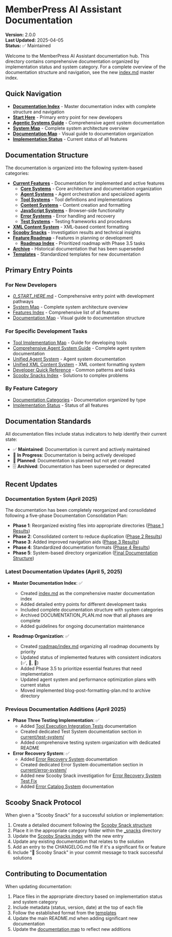 # MemberPress AI Assistant Documentation

**Version:** 2.0.0  
**Last Updated:** 2025-04-05  
**Status:** ✅ Maintained

Welcome to the MemberPress AI Assistant documentation hub. This directory contains comprehensive documentation organized by implementation status and system category. For a complete overview of the documentation structure and navigation, see the new [index.md](./index.md) master index.

## Quick Navigation

- [**Documentation Index**](index.md) - Master documentation index with complete structure and navigation
- [**Start Here**](../_0_START_HERE_.md) - Primary entry point for new developers
- [**Agentic Systems Guide**](current/agent-system/comprehensive-agent-system-guide.md) - Comprehensive agent system documentation
- [**System Map**](current/core/system-map.md) - Complete system architecture overview
- [**Documentation Map**](current/core/documentation-map.md) - Visual guide to documentation organization
- [**Implementation Status**](current/core/implementation-status.md) - Current status of all features

## Documentation Structure

The documentation is organized into the following system-based categories:

- [**Current Features**](current/) - Documentation for implemented and active features
  - [**Core Systems**](current/core/) - Core architecture and documentation organization
  - [**Agent Systems**](current/agent-system/) - Agent orchestration and specialized agents
  - [**Tool Systems**](current/tool-system/) - Tool definitions and implementations
  - [**Content Systems**](current/content-system/) - Content creation and formatting
  - [**JavaScript Systems**](current/js-system/) - Browser-side functionality
  - [**Error Systems**](current/error-system/) - Error handling and recovery
  - [**Test Systems**](current/test-system/) - Testing frameworks and procedures
- [**XML Content System**](xml-content-system/index.md) - XML-based content formatting
- [**Scooby Snacks**](_snacks/) - Investigation results and technical insights
- [**Feature Roadmap**](roadmap/) - Features in planning or development
  - [**Roadmap Index**](roadmap/index.md) - Prioritized roadmap with Phase 3.5 tasks
- [**Archive**](archive/) - Historical documentation that has been superseded
- [**Templates**](templates/) - Standardized templates for new documentation

## Primary Entry Points

### For New Developers
- [_0_START_HERE_.md](../_0_START_HERE_.md) - Comprehensive entry point with development pathways
- [System Map](current/core/system-map.md) - Complete system architecture overview
- [Features Index](current/core/features-index.md) - Comprehensive list of all features
- [Documentation Map](current/core/documentation-map.md) - Visual guide to documentation structure

### For Specific Development Tasks
- [Tool Implementation Map](current/tool-system/tool-implementation-map.md) - Guide for developing tools
- [Comprehensive Agent System Guide](current/agent-system/comprehensive-agent-system-guide.md) - Complete agent system documentation
- [Unified Agent System](current/agent-system/unified-agent-system.md) - Agent system documentation
- [Unified XML Content System](current/content-system/unified-xml-content-system.md) - XML content formatting system
- [Developer Quick Reference](current/core/developer-quick-reference.md) - Common patterns and tasks
- [Scooby Snacks Index](_snacks/index.md) - Solutions to complex problems

### By Feature Category
- [Documentation Categories](current/core/documentation-categories.md) - Documentation organized by type
- [Implementation Status](current/core/implementation-status.md) - Status of all features

## Documentation Standards

All documentation files include status indicators to help identify their current state:

- ✅ **Maintained**: Documentation is current and actively maintained
- 🚧 **In Progress**: Documentation is being actively developed
- 🔮 **Planned**: Documentation is planned but not yet created
- 🗄️ **Archived**: Documentation has been superseded or deprecated

## Recent Updates

### Documentation System (April 2025) 
The documentation has been completely reorganized and consolidated following a five-phase Documentation Consolidation Plan:

- **Phase 1**: Reorganized existing files into appropriate directories ([Phase 1 Results](current/core/documentation-consolidation-results.md))
- **Phase 2**: Consolidated content to reduce duplication ([Phase 2 Results](current/core/phase-2-documentation-consolidation-results.md))
- **Phase 3**: Added improved navigation aids ([Phase 3 Results](current/core/phase-3-documentation-consolidation-results.md))
- **Phase 4**: Standardized documentation formats ([Phase 4 Results](current/core/phase-4-documentation-consolidation-results.md))
- **Phase 5**: System-based directory organization ([Final Documentation Structure](index.md))

### Latest Documentation Updates (April 5, 2025)
- **Master Documentation Index**: ✅
  - Created [index.md](index.md) as the comprehensive master documentation index
  - Added detailed entry points for different development tasks
  - Included complete documentation structure with system categories
  - Archived DOCUMENTATION_PLAN.md now that all phases are complete
  - Added guidelines for ongoing documentation maintenance

- **Roadmap Organization**: ✅
  - Created [roadmap/index.md](roadmap/index.md) organizing all roadmap documents by priority
  - Updated status of implemented features with consistent indicators (✅, 🚧, 🔮)
  - Added Phase 3.5 to prioritize essential features that need implementation
  - Updated agent system and performance optimization plans with current status
  - Moved implemented blog-post-formatting-plan.md to archive directory

### Previous Documentation Additions (April 2025)
- **Phase Three Testing Implementation**: ✅
  - Added [Tool Execution Integration Tests](current/test-system/tool-execution-integration-tests.md) documentation
  - Created dedicated Test System documentation section in [current/test-system/](current/test-system/)
  - Added comprehensive testing system organization with dedicated README
- **Error Recovery System**: ✅
  - Added [Error Recovery System](current/error-system/error-recovery-system.md) documentation
  - Created dedicated Error System documentation section in [current/error-system/](current/error-system/)
  - Added new Scooby Snack investigation for [Error Recovery System Test Fix](_snacks/investigations/error-recovery-system-fix.md)
  - Added [Error Catalog System](current/error-system/error-catalog-system.md) documentation

## Scooby Snack Protocol

When given a "Scooby Snack" for a successful solution or implementation:

1. Create a detailed document following the [Scooby Snack structure](_snacks/README.md)
2. Place it in the appropriate category folder within the [_snacks](_snacks/) directory
3. Update the [Scooby Snacks index](_snacks/index.md) with the new entry
4. Update any existing documentation that relates to the solution
5. Add an entry to the CHANGELOG.md file if it's a significant fix or feature
6. Include "🦴 Scooby Snack" in your commit message to track successful solutions

## Contributing to Documentation

When updating documentation:

1. Place files in the appropriate directory based on implementation status and system category
2. Include metadata (status, version, date) at the top of each file
3. Follow the established format from the [templates](templates/)
4. Update the main README.md when adding significant new documentation
5. Update the [documentation map](current/core/documentation-map.md) to reflect new additions